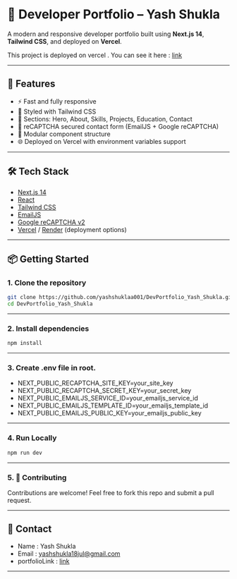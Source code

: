 # 💼 Developer Portfolio – Yash Shukla

A modern and responsive developer portfolio built using **Next.js 14**, **Tailwind CSS**, and deployed on **Vercel**.

This project is deployed on vercel .
You can see it here : [link](https://dev-portfolio-yash-shukla.vercel.app/)

---

## 🚀 Features

- ⚡ Fast and fully responsive
- 🎨 Styled with Tailwind CSS
- 🧠 Sections: Hero, About, Skills, Projects, Education, Contact
- 🔐 reCAPTCHA secured contact form (EmailJS + Google reCAPTCHA)
- 🧩 Modular component structure
- 🌐 Deployed on Vercel with environment variables support

---

## 🛠 Tech Stack

- [Next.js 14](https://nextjs.org/)
- [React](https://react.dev/)
- [Tailwind CSS](https://tailwindcss.com/)
- [EmailJS](https://www.emailjs.com/)
- [Google reCAPTCHA v2](https://www.google.com/recaptcha/)
- [Vercel](https://vercel.com/) / [Render](https://render.com/) (deployment options)

---

## 📦 Getting Started

### 1. Clone the repository

```bash
git clone https://github.com/yashshuklaa001/DevPortfolio_Yash_Shukla.git
cd DevPortfolio_Yash_Shukla
```

---

### 2. Install dependencies

```bash
npm install
```

---

### 3. Create .env file in root.

- NEXT_PUBLIC_RECAPTCHA_SITE_KEY=your_site_key
- NEXT_PUBLIC_RECAPTCHA_SECRET_KEY=your_secret_key
- NEXT_PUBLIC_EMAILJS_SERVICE_ID=your_emailjs_service_id
- NEXT_PUBLIC_EMAILJS_TEMPLATE_ID=your_emailjs_template_id
- NEXT_PUBLIC_EMAILJS_PUBLIC_KEY=your_emailjs_public_key

---

### 4. Run Locally 

```bash
npm run dev
```

---

### 5. 🤝 Contributing

Contributions are welcome! Feel free to fork this repo and submit a pull request.

---

## 👋 Contact

- Name : Yash Shukla
- Email : yashshukla18jul@gmail.com
- portfolioLink : [link](https://dev-portfolio-yash-shukla.vercel.app/)

---

